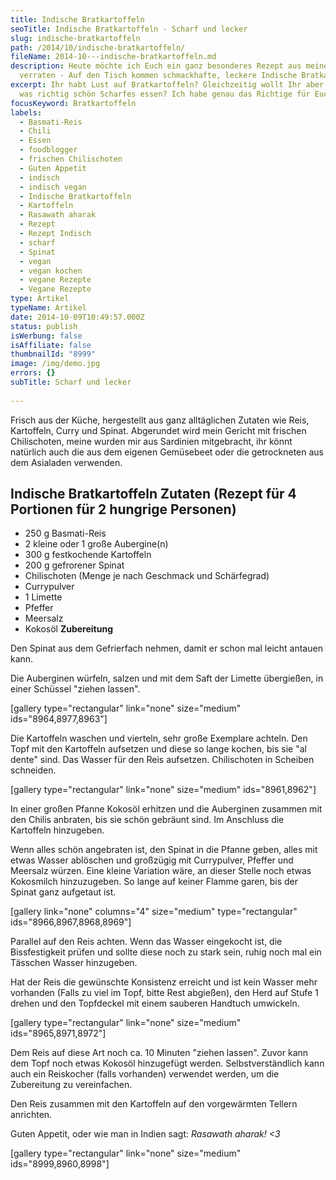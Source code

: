 ```yaml
---
title: Indische Bratkartoffeln
seoTitle: Indische Bratkartoffeln - Scharf und lecker
slug: indische-bratkartoffeln
path: /2014/10/indische-bratkartoffeln/
fileName: 2014-10---indische-bratkartoffeln.md
description: Heute möchte ich Euch ein ganz besonderes Rezept aus meiner Küche
  verraten - Auf den Tisch kommen schmackhafte, leckere Indische Bratkartoffeln.
excerpt: Ihr habt Lust auf Bratkartoffeln? Gleichzeitig wollt Ihr aber auch noch
  was richtig schön Scharfes essen? Ich habe genau das Richtige für Euch.
focusKeyword: Bratkartoffeln
labels:
  - Basmati-Reis
  - Chili
  - Essen
  - foodblogger
  - frischen Chilischoten
  - Guten Appetit
  - indisch
  - indisch vegan
  - Indische Bratkartoffeln
  - Kartoffeln
  - Rasawath aharak
  - Rezept
  - Rezept Indisch
  - scharf
  - Spinat
  - vegan
  - vegan kochen
  - vegane Rezepte
  - Vegane Rezepte
type: Artikel
typeName: Artikel
date: 2014-10-09T10:49:57.000Z
status: publish
isWerbung: false
isAffiliate: false
thumbnailId: "8999"
image: /img/demo.jpg
errors: {}
subTitle: Scharf und lecker
  
---
```


Frisch aus der Küche, hergestellt aus ganz alltäglichen Zutaten wie Reis,
Kartoffeln, Curry und Spinat. Abgerundet wird mein Gericht mit frischen
Chilischoten, meine wurden mir aus Sardinien mitgebracht, ihr könnt natürlich
auch die aus dem eigenen Gemüsebeet oder die getrockneten aus dem Asialaden
verwenden.

## Indische Bratkartoffeln **Zutaten** (Rezept für 4 Portionen für 2 hungrige Personen)

- 250 g Basmati-Reis
- 2 kleine oder 1 große Aubergine(n)
- 300 g festkochende Kartoffeln
- 200 g gefrorener Spinat
- Chilischoten (Menge je nach Geschmack und Schärfegrad)
- Currypulver
- 1 Limette
- Pfeffer
- Meersalz
- Kokosöl **Zubereitung**

Den Spinat aus dem Gefrierfach nehmen, damit er schon mal leicht antauen kann.

Die Auberginen würfeln, salzen und mit dem Saft der Limette übergießen, in einer
Schüssel "ziehen lassen".

[gallery type="rectangular" link="none" size="medium" ids="8964,8977,8963"]

Die Kartoffeln waschen und vierteln, sehr große Exemplare achteln. Den Topf mit
den Kartoffeln aufsetzen und diese so lange kochen, bis sie "al dente" sind. Das
Wasser für den Reis aufsetzen. Chilischoten in Scheiben schneiden.

[gallery type="rectangular" link="none" size="medium" ids="8961,8962"]

In einer großen Pfanne Kokosöl erhitzen und die Auberginen zusammen mit den
Chilis anbraten, bis sie schön gebräunt sind. Im Anschluss die Kartoffeln
hinzugeben.

Wenn alles schön angebraten ist, den Spinat in die Pfanne geben, alles mit etwas
Wasser ablöschen und großzügig mit Currypulver, Pfeffer und Meersalz würzen.
Eine kleine Variation wäre, an dieser Stelle noch etwas Kokosmilch hinzuzugeben.
So lange auf keiner Flamme garen, bis der Spinat ganz aufgetaut ist.

[gallery link="none" columns="4" size="medium" type="rectangular"
ids="8966,8967,8968,8969"]

Parallel auf den Reis achten. Wenn das Wasser eingekocht ist, die Bissfestigkeit
prüfen und sollte diese noch zu stark sein, ruhig noch mal ein Tässchen Wasser
hinzugeben.

Hat der Reis die gewünschte Konsistenz erreicht und ist kein Wasser mehr
vorhanden (Falls zu viel im Topf, bitte Rest abgießen), den Herd auf Stufe 1
drehen und den Topfdeckel mit einem sauberen Handtuch umwickeln.

[gallery type="rectangular" link="none" size="medium" ids="8965,8971,8972"]

Dem Reis auf diese Art noch ca. 10 Minuten "ziehen lassen". Zuvor kann dem Topf
noch etwas Kokosöl hinzugefügt werden. Selbstverständlich kann auch ein
Reiskocher (falls vorhanden) verwendet werden, um die Zubereitung zu
vereinfachen.

Den Reis zusammen mit den Kartoffeln auf den vorgewärmten Tellern anrichten.

Guten Appetit, oder wie man in Indien sagt: _Rasawath aharak! &lt;3_

[gallery type="rectangular" link="none" size="medium" ids="8999,8960,8998"]

&nbsp;

  